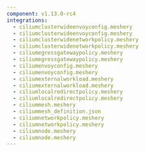 ```yaml
---
component: v1.13.0-rc4
integrations:
  - ciliumclusterwideenvoyconfig.meshery
  - ciliumclusterwideenvoyconfig.meshery
  - ciliumclusterwidenetworkpolicy.meshery
  - ciliumclusterwidenetworkpolicy.meshery
  - ciliumegressgatewaypolicy.meshery
  - ciliumegressgatewaypolicy.meshery
  - ciliumenvoyconfig.meshery
  - ciliumenvoyconfig.meshery
  - ciliumexternalworkload.meshery
  - ciliumexternalworkload.meshery
  - ciliumlocalredirectpolicy.meshery
  - ciliumlocalredirectpolicy.meshery
  - ciliummesh.meshery
  - ciliummesh_definition.json
  - ciliumnetworkpolicy.meshery
  - ciliumnetworkpolicy.meshery
  - ciliumnode.meshery
  - ciliumnode.meshery
---
```

